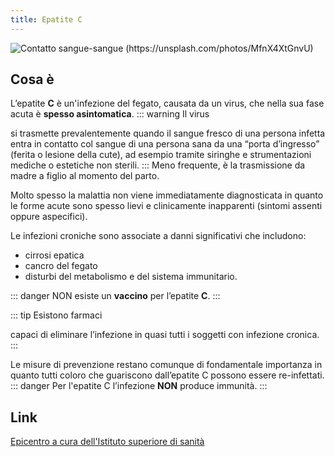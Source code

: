 ```yaml
---
title: Epatite C
---
```


![Contatto sangue-sangue (https://unsplash.com/photos/MfnX4XtGnvU)](../assets/images/ago.jpg)

## Cosa è <Badge text="Risposta in 100 parole" type="tip" />

L’epatite **C** è un'infezione del fegato, causata da un virus, che nella sua fase acuta è **spesso asintomatica**.
::: warning Il virus

si trasmette prevalentemente quando il sangue fresco di una persona infetta entra in contatto col sangue di una persona sana da una “porta d’ingresso” (ferita o lesione della cute), ad esempio tramite siringhe e strumentazioni mediche o estetiche non sterili.
:::
Meno frequente, è la trasmissione da madre a figlio al momento del parto.

Molto spesso la malattia non viene immediatamente diagnosticata in quanto le forme acute sono spesso lievi e clinicamente inapparenti (sintomi assenti oppure aspecifici).

Le infezioni croniche sono associate a danni significativi che includono:

- cirrosi epatica
- cancro del fegato
- disturbi del metabolismo e del sistema immunitario.

::: danger NON esiste <Badge text="!" type="error"/>
un **vaccino** per l’epatite **C**.
:::

::: tip Esistono farmaci

capaci di eliminare l’infezione in quasi tutti i soggetti con infezione cronica.
:::

Le misure di prevenzione restano comunque di fondamentale importanza in quanto tutti coloro che guariscono dall’epatite C possono essere re-infettati.
::: danger Per l'epatite C
l’infezione **NON** <Badge text="!" type="error"/> produce immunità.
:::

## Link

[Epicentro a cura dell'Istituto superiore di sanità](https://www.epicentro.iss.it/epatite/epatite-c)
